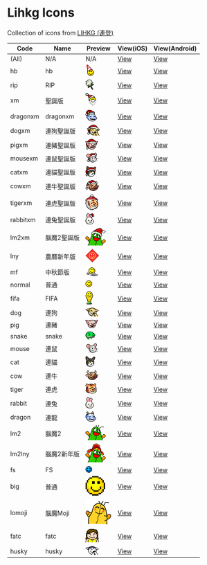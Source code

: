 # Lihkg Icons

Collection of icons from [LIHKG (連登)](https://lihkg.com/)

| Code | Name | Preview | View(iOS) | View(Android) |
| --- | --- | --- | --- | --- |
| (All) | N/A | N/A | [View](./view/ios/all.md) | [View](./view/android/all.md) |
| hb | hb | ![ios/assets/faces/lihkg/smile_hb.gif](ios/assets/faces/lihkg/smile_hb.gif) | [View](./view/ios/hb.md) | [View](./view/android/hb.md) |
| rip | RIP | ![ios/assets/faces/rip/flower.gif](ios/assets/faces/rip/flower.gif) | [View](./view/ios/rip.md) | [View](./view/android/rip.md) |
| xm | 聖誕版 | ![ios/assets/faces/xm/smile.gif](ios/assets/faces/xm/smile.gif) | [View](./view/ios/xm.md) | [View](./view/android/xm.md) |
| dragonxm | dragonxm | ![ios/assets/faces/dragonxm/smile.gif](ios/assets/faces/dragonxm/smile.gif) | [View](./view/ios/dragonxm.md) | [View](./view/android/dragonxm.md) |
| dogxm | 連狗聖誕版 | ![ios/assets/faces/dogxm/smile.gif](ios/assets/faces/dogxm/smile.gif) | [View](./view/ios/dogxm.md) | [View](./view/android/dogxm.md) |
| pigxm | 連豬聖誕版 | ![ios/assets/faces/pigxm/smile.gif](ios/assets/faces/pigxm/smile.gif) | [View](./view/ios/pigxm.md) | [View](./view/android/pigxm.md) |
| mousexm | 連鼠聖誕版 | ![ios/assets/faces/mousexm/smile.gif](ios/assets/faces/mousexm/smile.gif) | [View](./view/ios/mousexm.md) | [View](./view/android/mousexm.md) |
| catxm | 連貓聖誕版 | ![ios/assets/faces/catxm/smile.gif](ios/assets/faces/catxm/smile.gif) | [View](./view/ios/catxm.md) | [View](./view/android/catxm.md) |
| cowxm | 連牛聖誕版 | ![ios/assets/faces/cowxm/smile.gif](ios/assets/faces/cowxm/smile.gif) | [View](./view/ios/cowxm.md) | [View](./view/android/cowxm.md) |
| tigerxm | 連虎聖誕版 | ![ios/assets/faces/tigerxm/smile.gif](ios/assets/faces/tigerxm/smile.gif) | [View](./view/ios/tigerxm.md) | [View](./view/android/tigerxm.md) |
| rabbitxm | 連兔聖誕版 | ![ios/assets/faces/rabbitxm/smile.gif](ios/assets/faces/rabbitxm/smile.gif) | [View](./view/ios/rabbitxm.md) | [View](./view/android/rabbitxm.md) |
| lm2xm | 腦魔2聖誕版 | ![ios/assets/faces/lm2xm/smile.gif](ios/assets/faces/lm2xm/smile.gif) | [View](./view/ios/lm2xm.md) | [View](./view/android/lm2xm.md) |
| lny | 農曆新年版 | ![ios/assets/faces/lny/smile.gif](ios/assets/faces/lny/smile.gif) | [View](./view/ios/lny.md) | [View](./view/android/lny.md) |
| mf | 中秋節版 | ![ios/assets/faces/mf/smile.png](ios/assets/faces/mf/smile.png) | [View](./view/ios/mf.md) | [View](./view/android/mf.md) |
| normal | 普通 | ![ios/assets/faces/normal/smile.gif](ios/assets/faces/normal/smile.gif) | [View](./view/ios/normal.md) | [View](./view/android/normal.md) |
| fifa | FIFA | ![ios/assets/faces/fifa/smile.gif](ios/assets/faces/fifa/smile.gif) | [View](./view/ios/fifa.md) | [View](./view/android/fifa.md) |
| dog | 連狗 | ![ios/assets/faces/dog/smile.gif](ios/assets/faces/dog/smile.gif) | [View](./view/ios/dog.md) | [View](./view/android/dog.md) |
| pig | 連豬 | ![ios/assets/faces/pig/smile.gif](ios/assets/faces/pig/smile.gif) | [View](./view/ios/pig.md) | [View](./view/android/pig.md) |
| snake | snake | ![ios/assets/faces/snake/smile.gif](ios/assets/faces/snake/smile.gif) | [View](./view/ios/snake.md) | [View](./view/android/snake.md) |
| mouse | 連鼠 | ![ios/assets/faces/mouse/smile.gif](ios/assets/faces/mouse/smile.gif) | [View](./view/ios/mouse.md) | [View](./view/android/mouse.md) |
| cat | 連貓 | ![ios/assets/faces/cat/smile.gif](ios/assets/faces/cat/smile.gif) | [View](./view/ios/cat.md) | [View](./view/android/cat.md) |
| cow | 連牛 | ![ios/assets/faces/cow/smile.gif](ios/assets/faces/cow/smile.gif) | [View](./view/ios/cow.md) | [View](./view/android/cow.md) |
| tiger | 連虎 | ![ios/assets/faces/tiger/smile.gif](ios/assets/faces/tiger/smile.gif) | [View](./view/ios/tiger.md) | [View](./view/android/tiger.md) |
| rabbit | 連兔 | ![ios/assets/faces/rabbit/smile.gif](ios/assets/faces/rabbit/smile.gif) | [View](./view/ios/rabbit.md) | [View](./view/android/rabbit.md) |
| dragon | 連龍 | ![ios/assets/faces/dragon/smile.gif](ios/assets/faces/dragon/smile.gif) | [View](./view/ios/dragon.md) | [View](./view/android/dragon.md) |
| lm2 | 腦魔2 | ![ios/assets/faces/lm2/smile.gif](ios/assets/faces/lm2/smile.gif) | [View](./view/ios/lm2.md) | [View](./view/android/lm2.md) |
| lm2lny | 腦魔2新年版 | ![ios/assets/faces/lm2lny/smile.gif](ios/assets/faces/lm2lny/smile.gif) | [View](./view/ios/lm2lny.md) | [View](./view/android/lm2lny.md) |
| fs | FS | ![ios/assets/faces/fs/smile.gif](ios/assets/faces/fs/smile.gif) | [View](./view/ios/fs.md) | [View](./view/android/fs.md) |
| big | 普通 | ![ios/assets/faces/big/smile.gif](ios/assets/faces/big/smile.gif) | [View](./view/ios/big.md) | [View](./view/android/big.md) |
| lomoji | 腦魔Moji | ![ios/assets/faces/lomoji/05.png](ios/assets/faces/lomoji/05.png) | [View](./view/ios/lomoji.md) | [View](./view/android/lomoji.md) |
| fatc | fatc | ![ios/assets/faces/fatcmoji/fat001.gif](ios/assets/faces/fatcmoji/fat001.gif) | [View](./view/ios/fatc.md) | [View](./view/android/fatc.md) |
| husky | husky | ![ios/assets/faces/husky/smile.gif](ios/assets/faces/husky/smile.gif) | [View](./view/ios/husky.md) | [View](./view/android/husky.md) |
